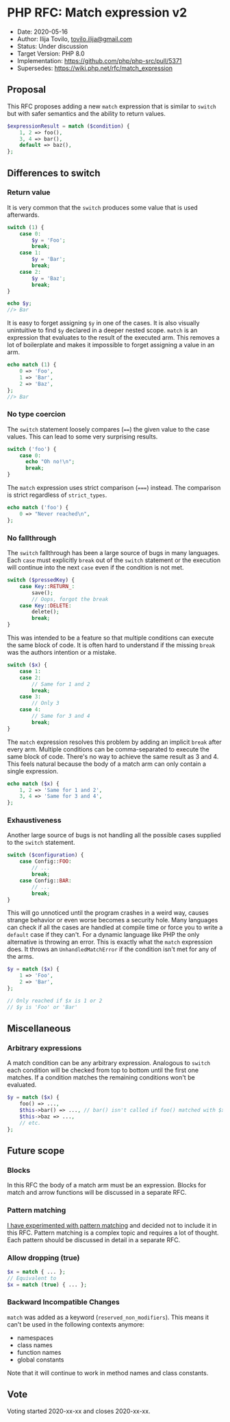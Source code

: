 # PHP RFC: Match expression v2

* Date: 2020-05-16
* Author: Ilija Tovilo, tovilo.ilija@gmail.com
* Status: Under discussion
* Target Version: PHP 8.0
* Implementation: https://github.com/php/php-src/pull/5371
* Supersedes: https://wiki.php.net/rfc/match_expression

## Proposal

This RFC proposes adding a new `match` expression that is similar to `switch` but with safer semantics and the ability to return values.

```php
$expressionResult = match ($condition) {
    1, 2 => foo(),
    3, 4 => bar(),
    default => baz(),
};
```

## Differences to switch

### Return value

It is very common that the `switch` produces some value that is used afterwards.

```php
switch (1) {
    case 0:
        $y = 'Foo';
        break;
    case 1:
        $y = 'Bar';
        break;
    case 2:
        $y = 'Baz';
        break;
}

echo $y;
//> Bar
```

It is easy to forget assigning `$y` in one of the cases. It is also visually unintuitive to find `$y` declared in a deeper nested scope. `match` is an expression that evaluates to the result of the executed arm. This removes a lot of boilerplate and makes it impossible to forget assigning a value in an arm.

```php
echo match (1) {
    0 => 'Foo',
    1 => 'Bar',
    2 => 'Baz',
};
//> Bar
```

### No type coercion

The `switch` statement loosely compares (`==`) the given value to the case values. This can lead to some very surprising results.

```php
switch ('foo') {
    case 0:
      echo "Oh no!\n";
      break;
}
```

The `match` expression uses strict comparison (`===`) instead. The comparison is strict regardless of `strict_types`.

```php
echo match ('foo') {
    0 => "Never reached\n",
};
```

### No fallthrough

The `switch` fallthrough has been a large source of bugs in many languages. Each `case` must explicitly `break` out of the `switch` statement or the execution will continue into the next `case` even if the condition is not met.

```php
switch ($pressedKey) {
    case Key::RETURN_:
        save();
        // Oops, forgot the break
    case Key::DELETE:
        delete();
        break;
}
```

This was intended to be a feature so that multiple conditions can execute the same block of code. It is often hard to understand if the missing `break` was the authors intention or a mistake.

```php
switch ($x) {
    case 1:
    case 2:
        // Same for 1 and 2
        break;
    case 3:
        // Only 3
    case 4:
        // Same for 3 and 4
        break;
}
```

The `match` expression resolves this problem by adding an implicit `break` after every arm. Multiple conditions can be comma-separated to execute the same block of code. There's no way to achieve the same result as 3 and 4. This feels natural because the body of a match arm can only contain a single expression.

```php
echo match ($x) {
    1, 2 => 'Same for 1 and 2',
    3, 4 => 'Same for 3 and 4',
};
```

### Exhaustiveness

Another large source of bugs is not handling all the possible cases supplied to the `switch` statement.

```php
switch ($configuration) {
    case Config::FOO:
        // ...
        break;
    case Config::BAR:
        // ...
        break;
}
```

This will go unnoticed until the program crashes in a weird way, causes strange behavior or even worse becomes a security hole. Many languages can check if all the cases are handled at compile time or force you to write a `default` case if they can't. For a dynamic language like PHP the only alternative is throwing an error. This is exactly what the `match` expression does. It throws an `UnhandledMatchError` if the condition isn't met for any of the arms.

```php
$y = match ($x) {
    1 => 'Foo',
    2 => 'Bar',
};

// Only reached if $x is 1 or 2
// $y is 'Foo' or 'Bar'
```

## Miscellaneous

### Arbitrary expressions

A match condition can be any arbitrary expression. Analogous to `switch` each condition will be checked from top to bottom until the first one matches. If a condition matches the remaining conditions won't be evaluated.

```php
$y = match ($x) {
    foo() => ...,
    $this->bar() => ..., // bar() isn't called if foo() matched with $x
    $this->baz => ...,
    // etc.
};
```

## Future scope

### Blocks

In this RFC the body of a match arm must be an expression. Blocks for match and arrow functions will be discussed in a separate RFC.

### Pattern matching

[I have experimented with pattern matching](https://github.com/php/php-src/compare/master...iluuu1994:pattern-matching) and decided not to include it in this RFC. Pattern matching is a complex topic and requires a lot of thought. Each pattern should be discussed in detail in a separate RFC.

### Allow dropping (true)

```php
$x = match { ... };
// Equivalent to
$x = match (true) { ... };
```

### Backward Incompatible Changes

`match` was added as a keyword (`reserved_non_modifiers`). This means it can't be used in the following contexts anymore:

* namespaces
* class names
* function names
* global constants

Note that it will continue to work in method names and class constants.

## Vote

Voting started 2020-xx-xx and closes 2020-xx-xx.
